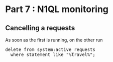 # Part 7 : N1QL monitoring

## Cancelling a requests

As soon as the first is running, on the other run

<pre id="example">
delete from system:active_requests
  where statement like "%travel%";

</pre>
